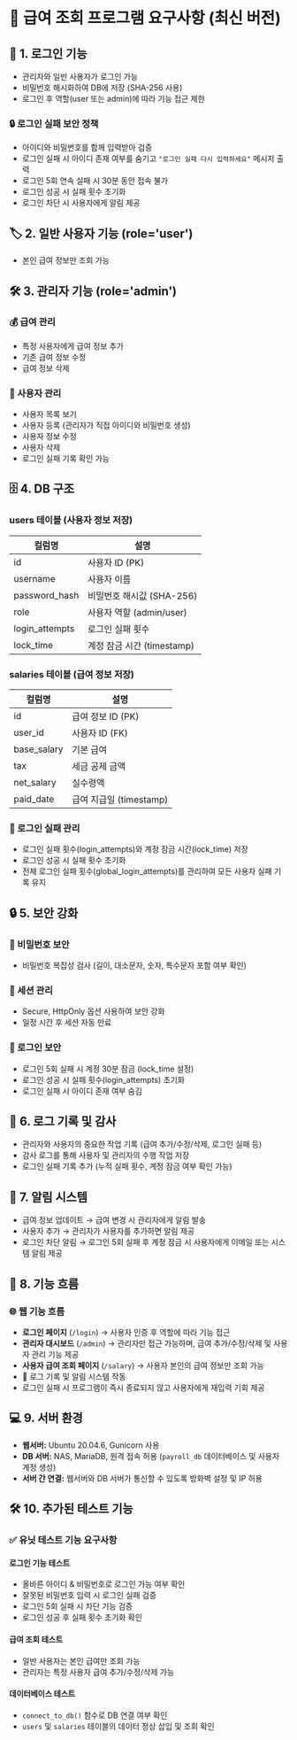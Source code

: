 # 📜 급여 조회 프로그램 요구사항 (최신 버전)

## 🔑 1. 로그인 기능
- 관리자와 일반 사용자가 로그인 가능
- 비밀번호 해시화하여 DB에 저장 (SHA-256 사용)
- 로그인 후 역할(user 또는 admin)에 따라 기능 접근 제한

### 🔒 로그인 실패 보안 정책
- 아이디와 비밀번호를 함께 입력받아 검증
- 로그인 실패 시 아이디 존재 여부를 숨기고 `"로그인 실패 다시 입력하세요"` 메시지 출력
- 로그인 5회 연속 실패 시 30분 동안 접속 불가
- 로그인 성공 시 실패 횟수 초기화
- 로그인 차단 시 사용자에게 알림 제공

## 🏷️ 2. 일반 사용자 기능 (role='user')
- 본인 급여 정보만 조회 가능

## 🛠 3. 관리자 기능 (role='admin')

### 💰 급여 관리
- 특정 사용자에게 급여 정보 추가
- 기존 급여 정보 수정
- 급여 정보 삭제

### 👥 사용자 관리
- 사용자 목록 보기
- 사용자 등록 (관리자가 직접 아이디와 비밀번호 생성)
- 사용자 정보 수정
- 사용자 삭제
- 로그인 실패 기록 확인 가능

## 🗄️ 4. DB 구조

### users 테이블 (사용자 정보 저장)
| 컬럼명         | 설명                    |
|--------------|-----------------------|
| id          | 사용자 ID (PK)          |
| username    | 사용자 이름             |
| password_hash | 비밀번호 해시값 (SHA-256) |
| role        | 사용자 역할 (admin/user) |
| login_attempts | 로그인 실패 횟수         |
| lock_time   | 계정 잠금 시간 (timestamp) |

### salaries 테이블 (급여 정보 저장)
| 컬럼명        | 설명               |
|-------------|----------------|
| id         | 급여 정보 ID (PK)  |
| user_id    | 사용자 ID (FK)   |
| base_salary | 기본 급여         |
| tax        | 세금 공제 금액    |
| net_salary | 실수령액         |
| paid_date  | 급여 지급일 (timestamp) |

### 🔹 로그인 실패 관리
- 로그인 실패 횟수(login_attempts)와 계정 잠금 시간(lock_time) 저장
- 로그인 성공 시 실패 횟수 초기화
- 전체 로그인 실패 횟수(global_login_attempts)를 관리하여 모든 사용자 실패 기록 유지

## 🔒 5. 보안 강화

### 🔑 비밀번호 보안
- 비밀번호 복잡성 검사 (길이, 대소문자, 숫자, 특수문자 포함 여부 확인)

### 🔐 세션 관리
- Secure, HttpOnly 옵션 사용하여 보안 강화
- 일정 시간 후 세션 자동 만료

### 🚨 로그인 보안
- 로그인 5회 실패 시 계정 30분 잠금 (lock_time 설정)
- 로그인 성공 시 실패 횟수(login_attempts) 초기화
- 로그인 실패 시 아이디 존재 여부 숨김

## 📜 6. 로그 기록 및 감사
- 관리자와 사용자의 중요한 작업 기록 (급여 추가/수정/삭제, 로그인 실패 등)
- 감사 로그를 통해 사용자 및 관리자의 수행 작업 저장
- 로그인 실패 기록 추가 (누적 실패 횟수, 계정 잠금 여부 확인 가능)

## 📢 7. 알림 시스템
- 급여 정보 업데이트 → 급여 변경 시 관리자에게 알림 발송
- 사용자 추가 → 관리자가 사용자를 추가하면 알림 제공
- 로그인 차단 알림 → 로그인 5회 실패 후 계정 잠금 시 사용자에게 이메일 또는 시스템 알림 제공

## 🔄 8. 기능 흐름

### 🌐 웹 기능 흐름
- **로그인 페이지** (`/login`) → 사용자 인증 후 역할에 따라 기능 접근
- **관리자 대시보드** (`/admin`) → 관리자만 접근 가능하며, 급여 추가/수정/삭제 및 사용자 관리 기능 제공
- **사용자 급여 조회 페이지** (`/salary`) → 사용자 본인의 급여 정보만 조회 가능
- 🚀 로그 기록 및 알림 시스템 작동
- 로그인 실패 시 프로그램이 즉시 종료되지 않고 사용자에게 재입력 기회 제공

## 💻 9. 서버 환경
- **웹서버:** Ubuntu 20.04.6, Gunicorn 사용
- **DB 서버:** NAS, MariaDB, 원격 접속 허용 (`payroll_db` 데이터베이스 및 사용자 계정 생성)
- **서버 간 연결:** 웹서버와 DB 서버가 통신할 수 있도록 방화벽 설정 및 IP 허용

## 🛠 10. 추가된 테스트 기능

### ✅ 유닛 테스트 기능 요구사항
#### 로그인 기능 테스트
- 올바른 아이디 & 비밀번호로 로그인 가능 여부 확인
- 잘못된 비밀번호 입력 시 로그인 실패 검증
- 로그인 5회 실패 시 차단 기능 검증
- 로그인 성공 후 실패 횟수 초기화 확인

#### 급여 조회 테스트
- 일반 사용자는 본인 급여만 조회 가능
- 관리자는 특정 사용자 급여 추가/수정/삭제 가능

#### 데이터베이스 테스트
- `connect_to_db()` 함수로 DB 연결 여부 확인
- `users` 및 `salaries` 테이블의 데이터 정상 삽입 및 조회 확인